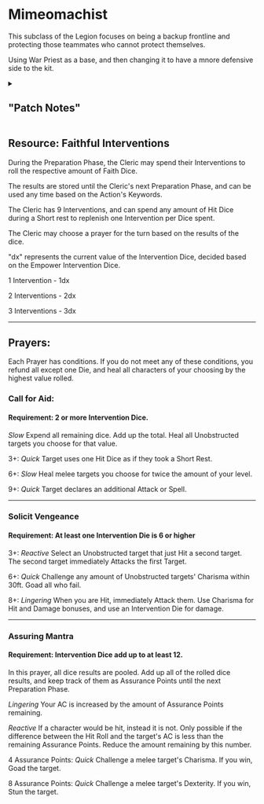 # Mimeomachist

This subclass of the Legion  focuses on being a backup frontline and protecting those teammates who cannot protect themselves.

Using War Priest as a base, and then changing it to have a mnore defensive side to the kit.

<details> 
<ul>
<li>
Any usage of Ki points has been replaced with the Resource system listed below.   
</li>
<li>
remove in War Priest: War Priest (lvl 1), Guided Strike (lvl 2), War God's Blessing (lvl 6), Divine Strike (lvl 8)
</li>
<li>
remove from Cleric: Channel Divinity (lvl 2), Turn Undead (lvl 2), Harness Divine Power (lvl 2), Destroy Undead (lvl 5), 
</li>
<li>
add: Faithful Intervention (lvl 1)
</li>
<li>
add: Empower Intervention Dice (lvl 1, 5, 9, 13, 17): d4, d6, d8, d10, d12; respectively.
</li>

</ul>
<summary>
<h2>"Patch Notes"</h2>
</summary>
</details>

## Resource: Faithful Interventions

During the Preparation Phase, the Cleric may spend their Interventions to roll the respective amount of Faith Dice.

The results are stored until the Cleric's next Preparation Phase, and can be used any time based on the Action's Keywords. 

The Cleric has 9 Interventions, and can spend any amount of Hit Dice during a Short rest to replenish one Intervention per Dice spent.

The Cleric may choose a prayer for the turn based on the results of the dice.

"dx" represents the current value of the Intervention Dice, decided based on the Empower Intervention Dice. 

1 Intervention - 1dx

2 Interventions - 2dx

3 Interventions - 3dx

***


## Prayers:

Each Prayer has conditions. If you do not meet any of these conditions, you refund all except one Die, and heal all characters of your choosing by the highest value rolled. 

###  Call for Aid:

#### Requirement: 2 or more Intervention Dice.

_Slow_ Expend all remaining dice. Add up the total. Heal all Unobstructed targets you choose for that value.

3+: _Quick_ Target uses one Hit Dice as if they took a Short Rest.

6+: _Slow_ Heal melee targets you choose for twice the amount of your level.

9+: _Quick_ Target declares an additional Attack or Spell.

***

### Solicit Vengeance

#### Requirement: At least one Intervention Die is 6 or higher 

3+: _Reactive_ Select an Unobstructed target that just Hit a second target. The second target immediately Attacks the first Target.

6+: _Quick_ Challenge any amount of Unobstructed targets' Charisma within 30ft. Goad all who fail.  

8+: _Lingering_ When you are Hit, immediately Attack them. Use Charisma for Hit and Damage bonuses, and use an Intervention Die for damage.

***

### Assuring Mantra

#### Requirement: Intervention Dice add up to at least 12.

In this prayer, all dice results are pooled. Add up all of the rolled dice results, and keep track of them as Assurance Points until the next Preparation Phase.

_Lingering_ Your AC is increased by the amount of Assurance Points remaining.

_Reactive_ If a character would be hit, instead it is not. Only possible if the difference between the Hit Roll and the target's AC is less than the remaining Assurance Points. Reduce the amount remaining by this number.

4 Assurance Points: _Quick_ Challenge a melee target's Charisma. If you win, Goad the target.

8 Assurance Points: _Quick_ Challenge a melee target's Dexterity. If you win, Stun the target. 